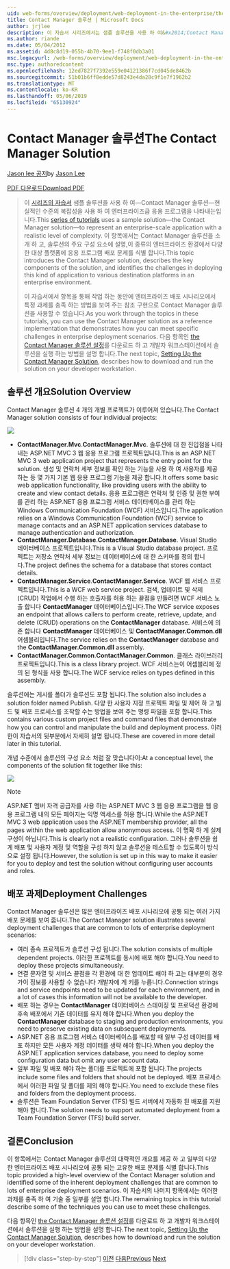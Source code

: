 ```yaml
---
uid: web-forms/overview/deployment/web-deployment-in-the-enterprise/the-contact-manager-solution
title: Contact Manager 솔루션 | Microsoft Docs
author: jrjlee
description: 이 자습서 시리즈에서는 샘플 솔루션을 사용 하 여&#x2014;Contact Manager 솔루션&#x2014;현실적인 수준을 사용 하 여 엔터프라이즈급 응용 프로그램을 나타내는...
ms.author: riande
ms.date: 05/04/2012
ms.assetid: 4d8c8d19-055b-4b70-9ee1-f748f0db3a01
msc.legacyurl: /web-forms/overview/deployment/web-deployment-in-the-enterprise/the-contact-manager-solution
msc.type: authoredcontent
ms.openlocfilehash: 12ed7827f7392e559e04121386f7cd045de8462b
ms.sourcegitcommit: 51b01b6ff8edde57d8243e4da28c9f1e7f1962b2
ms.translationtype: MT
ms.contentlocale: ko-KR
ms.lasthandoff: 05/06/2019
ms.locfileid: "65130924"
---
```

# <a name="the-contact-manager-solution"></a><span data-ttu-id="e3b98-103">Contact Manager 솔루션</span><span class="sxs-lookup"><span data-stu-id="e3b98-103">The Contact Manager Solution</span></span>

<span data-ttu-id="e3b98-104">[Jason lee 공저](https://github.com/jrjlee)</span><span class="sxs-lookup"><span data-stu-id="e3b98-104">by [Jason Lee](https://github.com/jrjlee)</span></span>

[<span data-ttu-id="e3b98-105">PDF 다운로드</span><span class="sxs-lookup"><span data-stu-id="e3b98-105">Download PDF</span></span>](https://msdnshared.blob.core.windows.net/media/MSDNBlogsFS/prod.evol.blogs.msdn.com/CommunityServer.Blogs.Components.WeblogFiles/00/00/00/63/56/8130.DeployingWebAppsInEnterpriseScenarios.pdf)

> <span data-ttu-id="e3b98-106">이 [시리즈의 자습서](web-deployment-in-the-enterprise.md) 샘플 솔루션을 사용 하 여&#x2014;Contact Manager 솔루션&#x2014;현실적인 수준의 복잡성을 사용 하 여 엔터프라이즈급 응용 프로그램을 나타내는입니다.</span><span class="sxs-lookup"><span data-stu-id="e3b98-106">This [series of tutorials](web-deployment-in-the-enterprise.md) uses a sample solution&#x2014;the Contact Manager solution&#x2014;to represent an enterprise-scale application with a realistic level of complexity.</span></span> <span data-ttu-id="e3b98-107">이 항목에서는 Contact Manager 솔루션을 소개 하 고, 솔루션의 주요 구성 요소에 설명,이 종류의 엔터프라이즈 환경에서 다양 한 대상 플랫폼에 응용 프로그램 배포 문제를 식별 합니다.</span><span class="sxs-lookup"><span data-stu-id="e3b98-107">This topic introduces the Contact Manager solution, describes the key components of the solution, and identifies the challenges in deploying this kind of application to various destination platforms in an enterprise environment.</span></span>
> 
> <span data-ttu-id="e3b98-108">이 자습서에서 항목을 통해 작업 하는 동안에 엔터프라이즈 배포 시나리오에서 특정 과제를 충족 하는 방법을 보여 주는 참조 구현으로 Contact Manager 솔루션을 사용할 수 있습니다.</span><span class="sxs-lookup"><span data-stu-id="e3b98-108">As you work through the topics in these tutorials, you can use the Contact Manager solution as a reference implementation that demonstrates how you can meet specific challenges in enterprise deployment scenarios.</span></span> <span data-ttu-id="e3b98-109">다음 항목인 [the Contact Manager 솔루션 설정](setting-up-the-contact-manager-solution.md)를 다운로드 하 고 개발자 워크스테이션에서 솔루션을 실행 하는 방법을 설명 합니다.</span><span class="sxs-lookup"><span data-stu-id="e3b98-109">The next topic, [Setting Up the Contact Manager Solution](setting-up-the-contact-manager-solution.md), describes how to download and run the solution on your developer workstation.</span></span>

## <a name="solution-overview"></a><span data-ttu-id="e3b98-110">솔루션 개요</span><span class="sxs-lookup"><span data-stu-id="e3b98-110">Solution Overview</span></span>

<span data-ttu-id="e3b98-111">Contact Manager 솔루션 4 개의 개별 프로젝트가 이루어져 있습니다.</span><span class="sxs-lookup"><span data-stu-id="e3b98-111">The Contact Manager solution consists of four individual projects:</span></span>

![](the-contact-manager-solution/_static/image1.png)

- <span data-ttu-id="e3b98-112">**ContactManager.Mvc**.</span><span class="sxs-lookup"><span data-stu-id="e3b98-112">**ContactManager.Mvc**.</span></span> <span data-ttu-id="e3b98-113">솔루션에 대 한 진입점을 나타내는 ASP.NET MVC 3 웹 응용 프로그램 프로젝트입니다.</span><span class="sxs-lookup"><span data-stu-id="e3b98-113">This is an ASP.NET MVC 3 web application project that represents the entry point for the solution.</span></span> <span data-ttu-id="e3b98-114">생성 및 연락처 세부 정보를 확인 하는 기능을 사용 하 여 사용자를 제공 하는 등 몇 가지 기본 웹 응용 프로그램 기능을 제공 합니다.</span><span class="sxs-lookup"><span data-stu-id="e3b98-114">It offers some basic web application functionality, like providing users with the ability to create and view contact details.</span></span> <span data-ttu-id="e3b98-115">응용 프로그램은 연락처 및 인증 및 권한 부여를 관리 하는 ASP.NET 응용 프로그램 서비스 데이터베이스를 관리 하는 Windows Communication Foundation (WCF) 서비스입니다.</span><span class="sxs-lookup"><span data-stu-id="e3b98-115">The application relies on a Windows Communication Foundation (WCF) service to manage contacts and an ASP.NET application services database to manage authentication and authorization.</span></span>
- <span data-ttu-id="e3b98-116">**ContactManager.Database**.</span><span class="sxs-lookup"><span data-stu-id="e3b98-116">**ContactManager.Database**.</span></span> <span data-ttu-id="e3b98-117">Visual Studio 데이터베이스 프로젝트입니다.</span><span class="sxs-lookup"><span data-stu-id="e3b98-117">This is a Visual Studio database project.</span></span> <span data-ttu-id="e3b98-118">프로젝트는 저장소 연락처 세부 정보는 데이터베이스에 대 한 스키마를 정의 합니다.</span><span class="sxs-lookup"><span data-stu-id="e3b98-118">The project defines the schema for a database that stores contact details.</span></span>
- <span data-ttu-id="e3b98-119">**ContactManager.Service**.</span><span class="sxs-lookup"><span data-stu-id="e3b98-119">**ContactManager.Service**.</span></span> <span data-ttu-id="e3b98-120">WCF 웹 서비스 프로젝트입니다.</span><span class="sxs-lookup"><span data-stu-id="e3b98-120">This is a WCF web service project.</span></span> <span data-ttu-id="e3b98-121">검색, 업데이트 및 삭제 (CRUD) 작업에서 수행 하는 호출자를 허용 하는 끝점을 만들려면 WCF 서비스 노출 합니다 **ContactManager** 데이터베이스입니다.</span><span class="sxs-lookup"><span data-stu-id="e3b98-121">The WCF service exposes an endpoint that allows callers to perform create, retrieve, update, and delete (CRUD) operations on the **ContactManager** database.</span></span> <span data-ttu-id="e3b98-122">서비스에 의존 합니다 **ContactManager** 데이터베이스 및 **ContactManager.Common.dll** 어셈블리입니다.</span><span class="sxs-lookup"><span data-stu-id="e3b98-122">The service relies on the **ContactManager** database and the **ContactManager.Common.dll** assembly.</span></span>
- <span data-ttu-id="e3b98-123">**ContactManager.Common**.</span><span class="sxs-lookup"><span data-stu-id="e3b98-123">**ContactManager.Common**.</span></span> <span data-ttu-id="e3b98-124">클래스 라이브러리 프로젝트입니다.</span><span class="sxs-lookup"><span data-stu-id="e3b98-124">This is a class library project.</span></span> <span data-ttu-id="e3b98-125">WCF 서비스는이 어셈블리에 정의 된 형식을 사용 합니다.</span><span class="sxs-lookup"><span data-stu-id="e3b98-125">The WCF service relies on types defined in this assembly.</span></span>

<span data-ttu-id="e3b98-126">솔루션에는 게시를 폴더가 솔루션도 포함 됩니다.</span><span class="sxs-lookup"><span data-stu-id="e3b98-126">The solution also includes a solution folder named Publish.</span></span> <span data-ttu-id="e3b98-127">다양 한 사용자 지정 프로젝트 파일 및 제어 하 고 빌드 및 배포 프로세스를 조작할 수는 방법을 보여 주는 명령 파일을 포함 합니다.</span><span class="sxs-lookup"><span data-stu-id="e3b98-127">This contains various custom project files and command files that demonstrate how you can control and manipulate the build and deployment process.</span></span> <span data-ttu-id="e3b98-128">이러한이 자습서의 뒷부분에서 자세히 설명 됩니다.</span><span class="sxs-lookup"><span data-stu-id="e3b98-128">These are covered in more detail later in this tutorial.</span></span>

<span data-ttu-id="e3b98-129">개념 수준에서 솔루션의 구성 요소 처럼 잘 맞습니다이:</span><span class="sxs-lookup"><span data-stu-id="e3b98-129">At a conceptual level, the components of the solution fit together like this:</span></span>

![](the-contact-manager-solution/_static/image2.png)

> [!NOTE]
> <span data-ttu-id="e3b98-130">ASP.NET 멤버 자격 공급자를 사용 하는 ASP.NET MVC 3 웹 응용 프로그램을 웹 응용 프로그램 내의 모든 페이지는 익명 액세스를 허용 합니다.</span><span class="sxs-lookup"><span data-stu-id="e3b98-130">While the ASP.NET MVC 3 web application uses the ASP.NET membership provider, all the pages within the web application allow anonymous access.</span></span> <span data-ttu-id="e3b98-131">이 명확 하 게 실제 구성이 아닙니다.</span><span class="sxs-lookup"><span data-stu-id="e3b98-131">This is clearly not a realistic configuration.</span></span> <span data-ttu-id="e3b98-132">그러나 솔루션을 쉽게 배포 및 사용자 계정 및 역할을 구성 하지 않고 솔루션을 테스트할 수 있도록이 방식으로 설정 됩니다.</span><span class="sxs-lookup"><span data-stu-id="e3b98-132">However, the solution is set up in this way to make it easier for you to deploy and test the solution without configuring user accounts and roles.</span></span>

## <a name="deployment-challenges"></a><span data-ttu-id="e3b98-133">배포 과제</span><span class="sxs-lookup"><span data-stu-id="e3b98-133">Deployment Challenges</span></span>

<span data-ttu-id="e3b98-134">Contact Manager 솔루션은 많은 엔터프라이즈 배포 시나리오에 공통 되는 여러 가지 배포 문제를 보여 줍니다.</span><span class="sxs-lookup"><span data-stu-id="e3b98-134">The Contact Manager solution illustrates several deployment challenges that are common to lots of enterprise deployment scenarios:</span></span>

- <span data-ttu-id="e3b98-135">여러 종속 프로젝트가 솔루션 구성 됩니다.</span><span class="sxs-lookup"><span data-stu-id="e3b98-135">The solution consists of multiple dependent projects.</span></span> <span data-ttu-id="e3b98-136">이러한 프로젝트를 동시에 배포 해야 합니다.</span><span class="sxs-lookup"><span data-stu-id="e3b98-136">You need to deploy these projects simultaneously.</span></span>
- <span data-ttu-id="e3b98-137">연결 문자열 및 서비스 끝점을 각 환경에 대 한 업데이트 해야 하 고는 대부분의 경우가이 정보를 사용할 수 없습니다 개발자에 게 키를 누릅니다.</span><span class="sxs-lookup"><span data-stu-id="e3b98-137">Connection strings and service endpoints need to be updated for each environment, and in a lot of cases this information will not be available to the developer.</span></span>
- <span data-ttu-id="e3b98-138">배포 하는 경우는 **ContactManager** 데이터베이스 스테이징 및 프로덕션 환경에 후속 배포에서 기존 데이터를 유지 해야 합니다.</span><span class="sxs-lookup"><span data-stu-id="e3b98-138">When you deploy the **ContactManager** database to staging and production environments, you need to preserve existing data on subsequent deployments.</span></span>
- <span data-ttu-id="e3b98-139">ASP.NET 응용 프로그램 서비스 데이터베이스를 배포할 때 일부 구성 데이터를 배포 하지만 모든 사용자 계정 데이터를 생략 해야 합니다.</span><span class="sxs-lookup"><span data-stu-id="e3b98-139">When you deploy the ASP.NET application services database, you need to deploy some configuration data but omit any user account data.</span></span>
- <span data-ttu-id="e3b98-140">일부 파일 및 배포 해야 하는 폴더를 프로젝트에 포함 됩니다.</span><span class="sxs-lookup"><span data-stu-id="e3b98-140">The projects include some files and folders that should not be deployed.</span></span> <span data-ttu-id="e3b98-141">배포 프로세스에서 이러한 파일 및 폴더를 제외 해야 합니다.</span><span class="sxs-lookup"><span data-stu-id="e3b98-141">You need to exclude these files and folders from the deployment process.</span></span>
- <span data-ttu-id="e3b98-142">솔루션은 Team Foundation Server (TFS) 빌드 서버에서 자동화 된 배포를 지원 해야 합니다.</span><span class="sxs-lookup"><span data-stu-id="e3b98-142">The solution needs to support automated deployment from a Team Foundation Server (TFS) build server.</span></span>

## <a name="conclusion"></a><span data-ttu-id="e3b98-143">결론</span><span class="sxs-lookup"><span data-stu-id="e3b98-143">Conclusion</span></span>

<span data-ttu-id="e3b98-144">이 항목에서는 Contact Manager 솔루션의 대략적인 개요를 제공 하 고 일부의 다양 한 엔터프라이즈 배포 시나리오에 공통 되는 고유한 배포 문제를 식별 합니다.</span><span class="sxs-lookup"><span data-stu-id="e3b98-144">This topic provided a high-level overview of the Contact Manager solution and identified some of the inherent deployment challenges that are common to lots of enterprise deployment scenarios.</span></span> <span data-ttu-id="e3b98-145">이 자습서의 나머지 항목에서는 이러한 과제를 충족 하 여 기술 중 일부를 설명 합니다.</span><span class="sxs-lookup"><span data-stu-id="e3b98-145">The remaining topics in this tutorial describe some of the techniques you can use to meet these challenges.</span></span>

<span data-ttu-id="e3b98-146">다음 항목인 [the Contact Manager 솔루션 설정](setting-up-the-contact-manager-solution.md)를 다운로드 하 고 개발자 워크스테이션에서 솔루션을 실행 하는 방법을 설명 합니다.</span><span class="sxs-lookup"><span data-stu-id="e3b98-146">The next topic, [Setting Up the Contact Manager Solution](setting-up-the-contact-manager-solution.md), describes how to download and run the solution on your developer workstation.</span></span>

> [!div class="step-by-step"]
> <span data-ttu-id="e3b98-147">[이전](web-deployment-in-the-enterprise.md)
> [다음](setting-up-the-contact-manager-solution.md)</span><span class="sxs-lookup"><span data-stu-id="e3b98-147">[Previous](web-deployment-in-the-enterprise.md)
[Next](setting-up-the-contact-manager-solution.md)</span></span>

